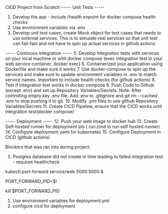 CICD Project from Scratch
----- Unit Tests -----
1. Develop the app - include /health enpoint for docker compose health checks
2. Use environment variables via .env
3. Develop unit test cases, create Mock object for test cases that needs to use external services. This is to simulate real services so that unit test can fail-fast and not have to spin up actual services in github actions

----- Continuos Integration -----
5. Develop Integration tests with services on your local machine or with docker compose (exec integration test in your web service container, docker exec)
6. Containerized your application using Dockerfile and make sure it works
7. Use docker-compose to spin up the services and make sure to update environment variables in .env to match service names. Important to include health checks (for github actions)
8. Test if integration test works in docker compose
9. Push Code to Github (except .env) and set up Repository Variables/Secrets. Note: After commiting empty key .env file. Add .env to .gitignore and git rm --cached .env to stop pushing it to git.
10. Modify .yml files to use github Repository Variables/Secrets
11. Create CICD Pipeline, ensure that the CICD works until integration test(docker compose)

----- Deployment -----
12. Push your web image to docker hub
13. Create Self-hosted runner for deployment job ( run.cmd to run self hosted runner)
14. Configure deployment yaml for kubernetes
15. Configure Deployment in CICD (github actions)

Blockers that was ran into during project:
1. Postgres database did not create in time leading to failed integration test - requires healthcheck


kubectl port-forward service/web 5000:5000 &

PORT_FORWARD_PID=$!

kill $PORT_FORWARD_PID

1. Use environment variables for deployment.yml
2. configure cicd for deployment




